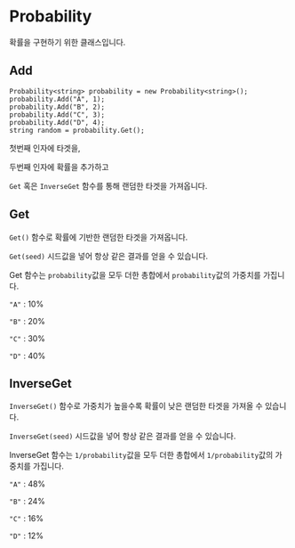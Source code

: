 # Probability<T>

확률을 구현하기 위한 클래스입니다.

## Add

```
Probability<string> probability = new Probability<string>();
probability.Add("A", 1);
probability.Add("B", 2);
probability.Add("C", 3);
probability.Add("D", 4);
string random = probability.Get();
```

첫번째 인자에 타겟을,

두번째 인자에 확률을 추가하고

`Get` 혹은 `InverseGet` 함수를 통해 랜덤한 타겟을 가져옵니다.

## Get

`Get()` 함수로 확률에 기반한 랜덤한 타겟을 가져옵니다.

`Get(seed)` 시드값을 넣어 항상 같은 결과를 얻을 수 있습니다.

Get 함수는 `probability`값을 모두 더한 총합에서 `probability`값의 가중치를 가집니다.

`"A"` : 10%

`"B"` : 20%

`"C"` : 30%

`"D"` : 40%

## InverseGet
`InverseGet()` 함수로 가중치가 높을수록 확률이 낮은 랜덤한 타겟을 가져올 수 있습니다.

`InverseGet(seed)` 시드값을 넣어 항상 같은 결과를 얻을 수 있습니다.

InverseGet 함수는 `1/probability`값을 모두 더한 총합에서 `1/probability`값의 가중치를 가집니다.

`"A"` : 48%

`"B"` : 24%

`"C"` : 16%

`"D"` : 12%
